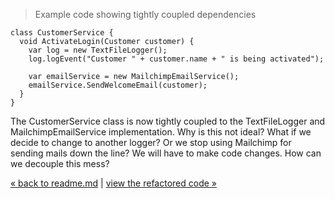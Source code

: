 > Example code showing tightly coupled dependencies

    class CustomerService {
      void ActivateLogin(Customer customer) {
        var log = new TextFileLogger();
        log.logEvent("Customer " + customer.name + " is being activated");
    
        var emailService = new MailchimpEmailService();
        emailService.SendWelcomeEmail(customer);
      }
    }

The CustomerService class is now tightly coupled to the TextFileLogger and MailchimpEmailService implementation. Why is this not ideal? What if we decide to change to another logger? Or we stop using Mailchimp for sending mails down the line? We will have to make code changes. How can we decouple this mess?

[&laquo; back to readme.md](README.md) | [view the refactored code &raquo;](5_DIP_code_refactor.md)
